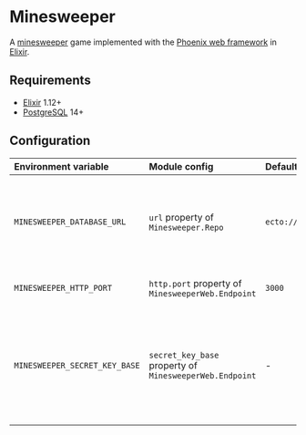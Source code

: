 # Minesweeper

A [minesweeper][minesweeper] game implemented with the [Phoenix web
framework][phoenix] in [Elixir][elixir].

## Requirements

* [Elixir][elixir] 1.12+
* [PostgreSQL][postgresql] 14+

## Configuration

| Environment variable          | Module config                                           | Default value                              | Description                                                                                                                                                 |
| :---------------------------- | :------------------------------------------------------ | :----------------------------------------- | :---------------------------------------------------------------------------------------------------------------------------------------------------------- |
| `MINESWEEPER_DATABASE_URL`    | `url` property of `Minesweeper.Repo`                    | `ecto://minesweeper@localhost/minesweeper` | Database connection URL (format is `ecto://<username>[:<password>]@<host>[:<port>]/<database-name>`)                                                        |
| `MINESWEEPER_HTTP_PORT`       | `http.port` property of `MinesweeperWeb.Endpoint`       | `3000`                                     | The port the HTTP server will listen on.                                                                                                                    |
| `MINESWEEPER_SECRET_KEY_BASE` | `secret_key_base` property of `MinesweeperWeb.Endpoint` | -                                          | A secret key used as a base to generate secrets for encrypting and signing data (e.g. cookies & tokens). Use `mix phx.gen.secret` to generate a strong key. |

[elixir]: https://elixir-lang.org
[minesweeper]: https://en.wikipedia.org/wiki/Minesweeper_(video_game)
[phoenix]: https://www.phoenixframework.org
[postgresql]: https://www.postgresql.org
